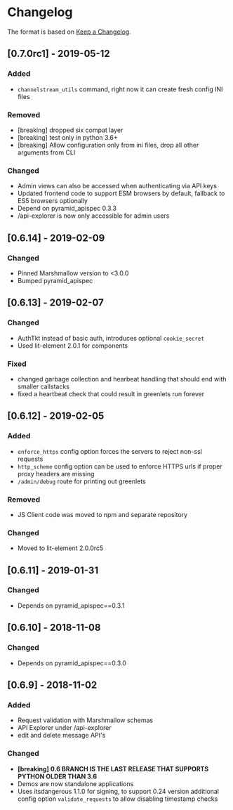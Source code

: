 # Changelog

The format is based on [Keep a Changelog](https://keepachangelog.com/en/1.0.0/).

<!--
   PRs should document their user-visible changes (if any) in the
   Unreleased section, uncommenting the header as necessary.
-->

<!-- ## Unreleased -->
<!-- ### Changed -->
<!-- ### Added -->
<!-- ### Removed -->
<!-- ### Fixed -->

## [0.7.0rc1] - 2019-05-12
### Added
* `channelstream_utils` command, right now it can create fresh config INI files
### Removed
* [breaking] dropped six compat layer
* [breaking] test only in python 3.6+
* [breaking] Allow configuration only from ini files, drop all other arguments from CLI
### Changed
* Admin views can also be accessed when authenticating via API keys
* Updated frontend code to support ESM browsers by default, fallback to ES5 browsers optionally
* Depend on pyramid_apispec 0.3.3
* /api-explorer is now only accessible for admin users

## [0.6.14] - 2019-02-09
### Changed
* Pinned Marshmallow version to <3.0.0
* Bumped pyramid_apispec

## [0.6.13] - 2019-02-07
### Changed
* AuthTkt instead of basic auth, introduces optional `cookie_secret`
* Used lit-element 2.0.1 for components
### Fixed
* changed garbage collection and hearbeat handling that should end with smaller callstacks
* fixed a heartbeat check that could result in greenlets run forever

## [0.6.12] - 2019-02-05
### Added
* `enforce_https` config option forces the servers to reject non-ssl requests
* `http_scheme` config option can be used to enforce HTTPS urls if proper proxy headers are missing
* `/admin/debug` route for printing out greenlets
### Removed
* JS Client code was moved to npm and separate repository
### Changed
* Moved to lit-element 2.0.0rc5

## [0.6.11] - 2019-01-31
### Changed
*  Depends on pyramid_apispec==0.3.1


## [0.6.10] - 2018-11-08
### Changed
*  Depends on pyramid_apispec==0.3.0


## [0.6.9] - 2018-11-02
### Added
* Request validation with Marshmallow schemas
* API Explorer under /api-explorer
* edit and delete message API's
### Changed
*  **[breaking] 0.6 BRANCH IS THE LAST RELEASE THAT SUPPORTS PYTHON OLDER THAN 3.6**
* Demos are now standalone applications
* Uses itsdangerous 1.1.0 for signing, to support 0.24 version additional
  config option `validate_requests` to allow disabling timestamp checks
